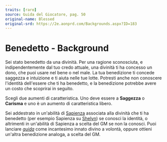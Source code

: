 ```yaml
---
traits: [raro]
source: Guida del Giocatore, pag. 50
original-name: Blessed
original-srd: https://2e.aonprd.com/Backgrounds.aspx?ID=183
---
```


# Benedetto - Background

Sei stato benedetto da una divinità. Per una ragione sconosciuta, e
indipendentemente dal tuo credo attuale, una divinità ti ha concesso un dono,
che puoi usare nel bene o nel male. La tua benedizione ti concede saggezza e
intuizione e ti aiuta nelle tue lotte. Potresti anche non conoscere l'identità
dell'essere che ti ha benedetto, e la benedizione potrebbe avere un costo che
scoprirai in seguito.

Scegli due aumenti di caratteristica. Uno deve essere a **Saggezza** o
**Carisma** e uno è un aumento di caratteristica libero.

Sei addestrato in un'abilità di [Sapienza](/abilita/sapienza) associata alla
divinità che ti ha benedetto (per esempio Sapienza su
[Shelyn](/divinita/shelyn)) se conosci la identità, o altrimenti in un'abilità
di Sapienza a scelta del GM se non la conosci. Puoi lanciare
_[guida](/incantesimi/guida)_ come incantesimo innato divino a volontà, oppure
ottieni un'altra benedizione analoga, a scelta del GM.
